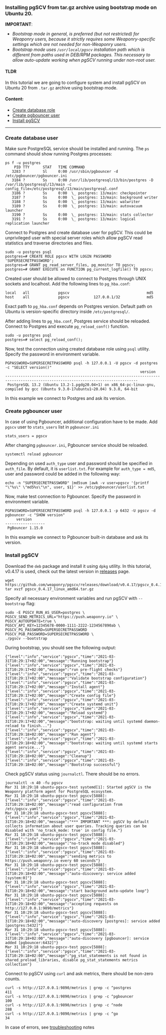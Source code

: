 ### Installing pgSCV from tar.gz archive using bootstrap mode on Ubuntu 20.

**IMPORTANT**:
- *Bootstrap mode in general, is preferred (but not restricted) for Weaponry users, because it strictly requires some Weaponry-specific settings which are not needed for non-Weaponry users.*
- *Bootstrap mode uses `/usr/local/pgscv` installation path which is different from paths used in DEB/RPM packages. This necessary to allow auto-update working when pgSCV running under non-root user.*

#### TLDR
In this tutorial we are going to configure system and install pgSCV on Ubuntu 20 from `.tar.gz` archive using bootstrap mode.

#### Content:
- [Create database role](#create-database-user)
- [Create pgbouncer user](#create-pgbouncer-user)
- [Install pgSCV](#install-pgscv)
---

### Create database user
Make sure PostgreSQL service should be installed and running. The `ps` command should show running Postgres processes:
```
ps f -u postgres 
    PID TTY      STAT   TIME COMMAND
   3283 ?        Sl     0:00 /usr/sbin/pgbouncer -d /etc/pgbouncer/pgbouncer.ini
   3184 ?        Ss     0:00 /usr/lib/postgresql/13/bin/postgres -D /var/lib/postgresql/13/main -c config_file=/etc/postgresql/13/main/postgresql.conf
   3186 ?        Ss     0:00  \_ postgres: 13/main: checkpointer 
   3187 ?        Ss     0:00  \_ postgres: 13/main: background writer 
   3188 ?        Ss     0:00  \_ postgres: 13/main: walwriter 
   3189 ?        Ss     0:00  \_ postgres: 13/main: autovacuum launcher 
   3190 ?        Ss     0:00  \_ postgres: 13/main: stats collector 
   3191 ?        Ss     0:00  \_ postgres: 13/main: logical replication launcher 
```

Connect to Postgres and create database user for pgSCV. This could be unprivileged user with special server roles which allow pgSCV read statistics and traverse directories and files.
```
sudo -u postgres psql
postgres=# CREATE ROLE pgscv WITH LOGIN PASSWORD 'SUPERSECRETPASSWORD';
postgres=# GRANT pg_read_server_files, pg_monitor TO pgscv;
postgres=# GRANT EXECUTE on FUNCTION pg_current_logfile() TO pgscv;
```

Created user should be allowed to connect to Postgres through UNIX sockets and localhost. Add the following lines to `pg_hba.conf`:
```
local   all             pgscv                                   md5
host    all             pgscv           127.0.0.1/32            md5
```
Exact path to `pg_hba.conf` depends on Postgres version. Default path on Ubuntu is version-specific directory inside `/etc/postgresql/`.

After adding lines to `pg_hba.conf`, Postgres service should be reloaded. Connect to Postgres and execute `pg_reload_conf()` function.
```
sudo -u postgres psql
postgres=# select pg_reload_conf();
```

Now, test the connection using created database role using `psql` utility. Specify the password in environment variable.
```
PGPASSWORD=SUPERSECRETPASSWORD psql -h 127.0.0.1 -U pgscv -d postgres -c "SELECT version()"
                                                             version                                                              
----------------------------------------------------------------------------------------------------------------------------------
 PostgreSQL 13.2 (Ubuntu 13.2-1.pgdg20.04+1) on x86_64-pc-linux-gnu, compiled by gcc (Ubuntu 9.3.0-17ubuntu1~20.04) 9.3.0, 64-bit
```
In this example we connect to Postgres and ask its version.

### Create pgbouncer user
In case of using Pgbouncer, additional configuration have to be made. Add `pgscv` user to `stats_users` list in `pgbouncer.ini`
```
stats_users = pgscv
```

After changing `pgbouncer.ini`, Pgbouncer service should be reloaded.
```
systemctl reload pgbouncer
```

Depending on used `auth_type` user and password should be specified in `auth_file`. By default, it is `userlist.txt`. For example for `auth_type = md5`, user and password could be added in the following way:
```
echo -n "SUPERSECRETPASSWORD" |md5sum |awk -v user=pgscv '{printf "\"%s\" \"md5%s\"\n", user, $1}' >> /etc/pgbouncer/userlist.txt
```

Now, make test connection to Pgbouncer. Specify the password in environment variable.
```
PGPASSWORD=SUPERSECRETPASSWORD psql -h 127.0.0.1 -p 6432 -U pgscv -d pgbouncer -c "SHOW version"
     version      
------------------
 PgBouncer 1.15.0
```
In this example we connect to Pgbouncer built-in database and ask its version.

### Install pgSCV

Download the `deb` package and install it using `dpkg` utility. In this tutorial, v0.4.17 is used, check out the latest version in [releases](https://github.com/weaponry/pgscv/releases) page.
```
wget https://github.com/weaponry/pgscv/releases/download/v0.4.17/pgscv_0.4.17_linux_amd64.tar.gz
tar xvzf pgscv_0.4.17_linux_amd64.tar.gz
```

Specify all necessary environment variables and run pgSCV with `--bootstrap` flag:
```
sudo -E PGSCV_RUN_AS_USER=postgres \
PGSCV_SEND_METRICS_URL="https://push.weaponry.io" \
PGSCV_AUTOUPDATE=true \
PGSCV_API_KEY=12345678-0000-1111-2222-1234567890ab \
PGSCV_PG_PASSWORD=SUPERSECRETPASSWORD PGSCV_PGB_PASSWORD=SUPERSECRETPASSWORD \
./pgscv --bootstrap
```

During bootstrap, you should see the following output:
```
{"level":"info","service":"pgscv","time":"2021-03-31T10:29:17+02:00","message":"Running bootstrap"}
{"level":"info","service":"pgscv","time":"2021-03-31T10:29:17+02:00","message":"run pre-flight checks"}
{"level":"info","service":"pgscv","time":"2021-03-31T10:29:17+02:00","message":"Validate bootstrap configuration"}
{"level":"info","service":"pgscv","time":"2021-03-31T10:29:17+02:00","message":"Install agent"}
{"level":"info","service":"pgscv","time":"2021-03-31T10:29:17+02:00","message":"Create config file"}
{"level":"info","service":"pgscv","time":"2021-03-31T10:29:17+02:00","message":"Create systemd unit"}
{"level":"info","service":"pgscv","time":"2021-03-31T10:29:17+02:00","message":"Reload systemd"}
{"level":"info","service":"pgscv","time":"2021-03-31T10:29:17+02:00","message":"bootstrap: waiting until systemd daemon-reload to finish..."}
{"level":"info","service":"pgscv","time":"2021-03-31T10:29:18+02:00","message":"Run agent"}
{"level":"info","service":"pgscv","time":"2021-03-31T10:29:18+02:00","message":"bootstrap: waiting until systemd starts agent service..."}
{"level":"info","service":"pgscv","time":"2021-03-31T10:29:18+02:00","message":"Cleanup"}
{"level":"info","service":"pgscv","time":"2021-03-31T10:29:18+02:00","message":"Bootstrap successful"}
```

Check pgSCV status using `journalctl`. There should be no errors.
```
journalctl -n 40 -fu pgscv
Mar 31 10:29:18 ubuntu-pgscv-test systemd[1]: Started pgSCV is the Weaponry platform agent for PostgreSQL ecosystem.
Mar 31 10:29:18 ubuntu-pgscv-test pgscv[5888]: {"level":"info","service":"pgscv","time":"2021-03-31T10:29:18+02:00","message":"read configuration from /etc/pgscv.yaml"}
Mar 31 10:29:18 ubuntu-pgscv-test pgscv[5888]: {"level":"info","service":"pgscv","time":"2021-03-31T10:29:18+02:00","message":"*** IMPORTANT ***: pgSCV by default collects information about user queries. Tracking queries can be disabled with 'no_track_mode: true' in config file."}
Mar 31 10:29:18 ubuntu-pgscv-test pgscv[5888]: {"level":"info","service":"pgscv","time":"2021-03-31T10:29:18+02:00","message":"no-track mode disabled"}
Mar 31 10:29:18 ubuntu-pgscv-test pgscv[5888]: {"level":"info","service":"pgscv","time":"2021-03-31T10:29:18+02:00","message":"sending metrics to https://push.weaponry.io every 60 seconds"}
Mar 31 10:29:18 ubuntu-pgscv-test pgscv[5888]: {"level":"info","service":"pgscv","time":"2021-03-31T10:29:18+02:00","message":"auto-discovery: service added [system:0]"}
Mar 31 10:29:18 ubuntu-pgscv-test pgscv[5888]: {"level":"info","service":"pgscv","time":"2021-03-31T10:29:18+02:00","message":"start background auto-update loop"}
Mar 31 10:29:18 ubuntu-pgscv-test pgscv[5888]: {"level":"info","service":"pgscv","time":"2021-03-31T10:29:18+02:00","message":"accepting requests on http://127.0.0.1:9890/metrics"}
Mar 31 10:29:18 ubuntu-pgscv-test pgscv[5888]: {"level":"info","service":"pgscv","time":"2021-03-31T10:29:18+02:00","message":"auto-discovery [postgres]: service added [postgres:5432]"}
Mar 31 10:29:18 ubuntu-pgscv-test pgscv[5888]: {"level":"info","service":"pgscv","time":"2021-03-31T10:29:18+02:00","message":"auto-discovery [pgbouncer]: service added [pgbouncer:6432]"}
Mar 31 10:29:18 ubuntu-pgscv-test pgscv[5888]: {"level":"info","service":"pgscv","time":"2021-03-31T10:29:18+02:00","message":"pg_stat_statements is not found in shared_preload_libraries, disable pg_stat_statements metrics collection"}
```

Connect to pgSCV using `curl` and ask metrics, there should be non-zero counts.
```
curl -s http://127.0.0.1:9890/metrics | grep -c ^postgres
411
curl -s http://127.0.0.1:9890/metrics | grep -c ^pgbouncer
100
curl -s http://127.0.0.1:9890/metrics | grep -c ^node
288
curl -s http://127.0.0.1:9890/metrics | grep -c ^go
34
```

In case of errors, see [troubleshooting](./usage-en.md#troubleshooting) notes